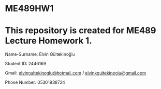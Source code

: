 # ME489HW1
# This repository is created for ME489 Lecture Homework 1. 
Name-Surname: Elvin Gültekinoğlu

Student ID: 2446169

Gmail: elvingultekinoglu@hotmail.com / elvinkgultekinoglu@gmail.com 

Phone Number: 05301838724

